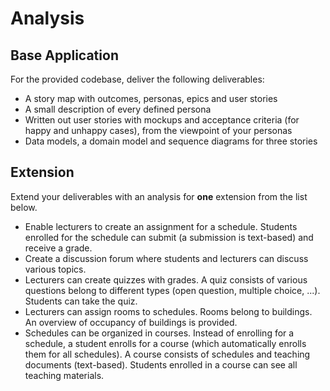 # Analysis

## Base Application

For the provided codebase, deliver the following deliverables:

* A story map with outcomes, personas, epics and user stories
* A small description of every defined persona
* Written out user stories with mockups and acceptance criteria (for happy and unhappy cases), from the viewpoint of your personas
* Data models, a domain model and sequence diagrams for three stories

## Extension

Extend your deliverables with an analysis for **one** extension from the list below.

* Enable lecturers to create an assignment for a schedule. Students enrolled for the schedule can submit (a submission is text-based) and receive a grade.
* Create a discussion forum where students and lecturers can discuss various topics.
* Lecturers can create quizzes with grades. A quiz consists of various questions belong to different types (open question, multiple choice, ...). Students can take the quiz.
* Lecturers can assign rooms to schedules. Rooms belong to buildings. An overview of occupancy of buildings is provided.
* Schedules can be organized in courses. Instead of enrolling for a schedule, a student enrolls for a course (which automatically enrolls them for all schedules). A course consists of schedules and teaching documents (text-based). Students enrolled in a course can see all teaching materials.
